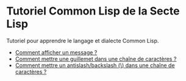 # Tutoriel Common Lisp de la Secte Lisp

Tutoriel pour apprendre le langage et dialecte Common Lisp.

* [Comment afficher un message ?](https://github.com/SecteLisp/tuto-common-lisp/blob/master/afficher-un-message.md)
* [Comment mettre une guillemet dans une chaîne de caractères ?](https://github.com/SecteLisp/tuto-common-lisp/blob/master/guillemet-dans-chaîne.md)
* [Comment mettre un antislash/backslash (\\) dans une chaîne de caractères ?](https://github.com/SecteLisp/tuto-common-lisp/blob/master/antislash-backslash-dans-chaîne.md)
